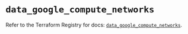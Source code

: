 # `data_google_compute_networks`

Refer to the Terraform Registry for docs: [`data_google_compute_networks`](https://registry.terraform.io/providers/hashicorp/google/6.19.0/docs/data-sources/compute_networks).
